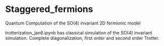 # Staggered_fermions
Quantum Computation of the SO(4) invariant 2D fermionic model

trotterization_jan6.ipynb has classical simulation of the SO(4) invariant simulation. Complete diagonalization, first order and second order Trotter.

